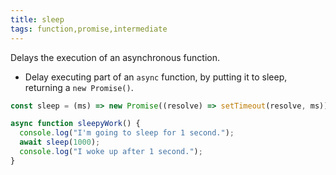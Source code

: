 ```yaml
---
title: sleep
tags: function,promise,intermediate
---
```


Delays the execution of an asynchronous function.

- Delay executing part of an `async` function, by putting it to sleep, returning a `new Promise()`.

```js
const sleep = (ms) => new Promise((resolve) => setTimeout(resolve, ms));
```

```js
async function sleepyWork() {
  console.log("I'm going to sleep for 1 second.");
  await sleep(1000);
  console.log("I woke up after 1 second.");
}
```
